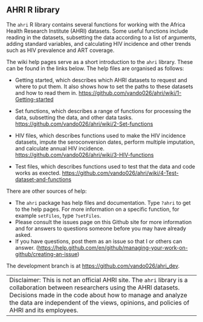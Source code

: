 ## AHRI R library

The `ahri` R library contains several functions for working with the
Africa Health Research Institute (AHRI) datasets. Some useful functions
include reading in the datasets, subsetting the data according to a list
of arguments, adding standard variables, and calculating HIV incidence
and other trends such as HIV prevalence and ART coverage.

The wiki help pages serve as a short introduction to the `ahri` library.
These can be found in the links below. The help files are organised as
follows:

  - Getting started, which describes which AHRI datasets to request and
    where to put them. It also shows how to set the paths to these
    datasets and how to read them in.
    <https://github.com/vando026/ahri/wiki/1-Getting-started>

  - Set functions, which describes a range of functions for processing
    the data, subsetting the data, and other data tasks.
    <https://github.com/vando026/ahri/wiki/2-Set-functions>

  - HIV files, which describes functions used to make the HIV incidence
    datasets, impute the seroconversion dates, perform multiple
    imputation, and calculate annual HIV incidence.
    <https://github.com/vando026/ahri/wiki/3-HIV-functions>

  - Test files, which describes functions used to test that the data and
    code works as exected.
    <https://github.com/vando026/ahri/wiki/4-Test-dataset-and-functions>

There are other sources of help:

  - The `ahri` package has help files and documentation. Type `?ahri` to
    get to the help pages. For more information on a specific function,
    for example `setFiles`, type `?setFiles`.
  - Please consult the issues page on this Github site for more
    information and for answers to questions someone before you may have
    already asked.
  - If you have questions, post them as an issue so that I or others can
    answer.
    (<https://help.github.com/en/github/managing-your-work-on-github/creating-an-issue>)

The development branch is at
<https://github.com/vando026/ahri_dev>.

|                                                                                                                                                                                                                                                                                       |
| ------------------------------------------------------------------------------------------------------------------------------------------------------------------------------------------------------------------------------------------------------------------------------------- |
| Disclaimer: This is not an official AHRI site. The `ahri` library is a collaboration between researchers using the AHRI datasets. Decisions made in the code about how to manage and analyze the data are independent of the views, opinions, and policies of AHRI and its employees. |
